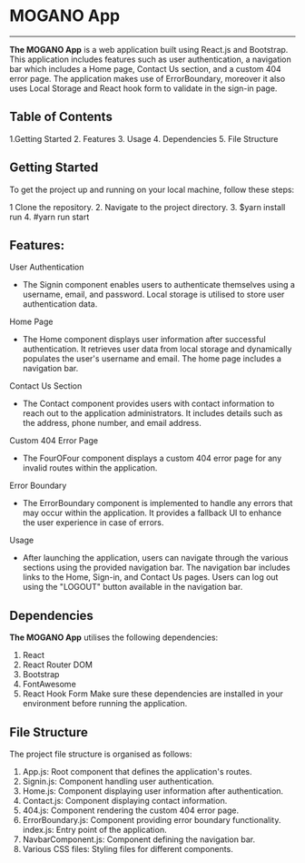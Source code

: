 
# MOGANO App
---
**The MOGANO App** is a web application built using React.js and Bootstrap. This application includes features such as user authentication, a navigation bar which includes a Home page, Contact Us section, and a custom 404 error page. The application makes use of ErrorBoundary, moreover it also uses Local Storage and React hook form to validate in the sign-in page. 

## Table of Contents
1.Getting Started
2. Features
3. Usage
4. Dependencies
5. File Structure

## Getting Started
To get the project up and running on your local machine, follow these steps:

1 Clone the repository.
2. Navigate to the project directory.
3. $yarn install run 
4. #yarn run start

## Features: 

User Authentication
* The Signin component enables users to authenticate themselves using a username, email, and password. Local storage is utilised to store user authentication data.

Home Page
* The Home component displays user information after successful authentication. It retrieves user data from local storage and dynamically populates the user's username and email. The home page includes a navigation bar.

Contact Us Section
* The Contact component provides users with contact information to reach out to the application administrators. It includes details such as the address, phone number, and email address.

Custom 404 Error Page
* The FourOFour component displays a custom 404 error page for any invalid routes within the application.  

Error Boundary
* The ErrorBoundary component is implemented to handle any errors that may occur within the application. It provides a fallback UI to enhance the user experience in case of errors.

Usage
* After launching the application, users can navigate through the various sections using the provided navigation bar. The navigation bar includes links to the Home, Sign-in, and Contact Us pages. Users can log out using the "LOGOUT" button available in the navigation bar.

## Dependencies
**The MOGANO App** utilises the following dependencies:

1. React
2. React Router DOM
3. Bootstrap
4. FontAwesome
5. React Hook Form
Make sure these dependencies are installed in your environment before running the application.

## File Structure
The project file structure is organised as follows:

1. App.js: Root component that defines the application's routes.
2. Signin.js: Component handling user authentication.
3. Home.js: Component displaying user information after authentication.
4. Contact.js: Component displaying contact information.
5. 404.js: Component rendering the custom 404 error page.
6. ErrorBoundary.js: Component providing error boundary functionality.
index.js: Entry point of the application.
7. NavbarComponent.js: Component defining the navigation bar.
8. Various CSS files: Styling files for different components.


